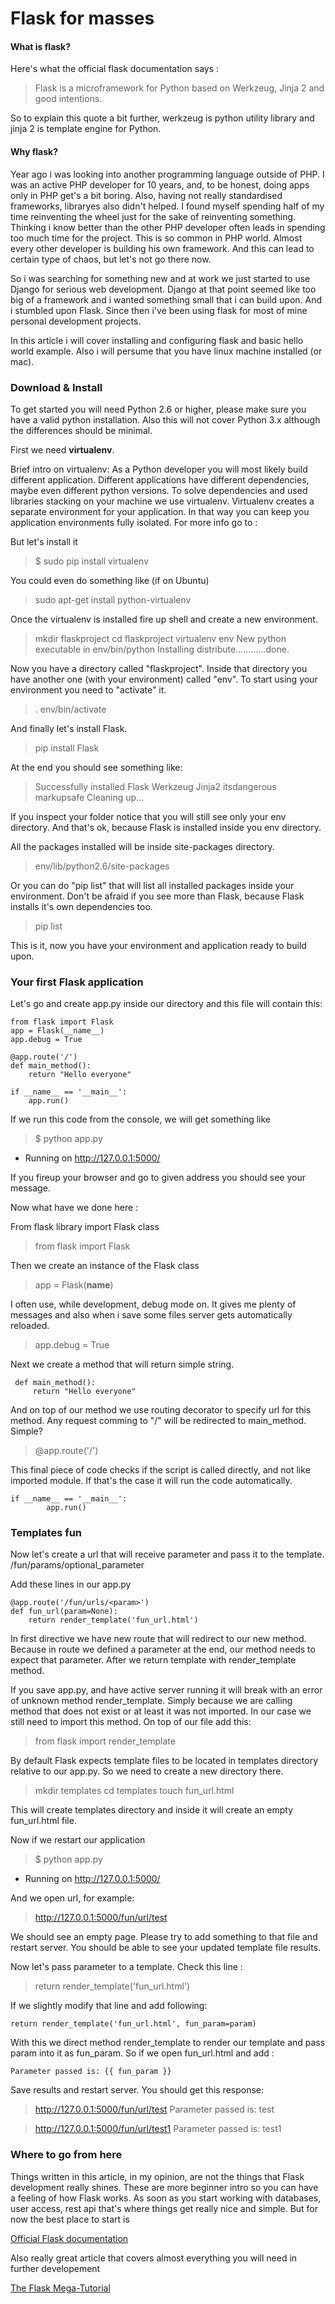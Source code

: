 Flask for masses
===================

#### What is flask?

Here's what the official flask documentation says :

> Flask is a microframework for Python based on Werkzeug, Jinja 2 and good intentions.

So to explain this quote a bit further, werkzeug is python utility library and jinja 2 is template engine for Python.


#### Why flask?

Year ago i was looking into another programming language outside of PHP. I was an active PHP developer for 10 years, and, to be honest, doing apps only in PHP get's a bit boring. Also, having not really standardised frameworks, libraryes also didn't helped. I found myself spending half of my time reinventing the wheel just for the sake of reinventing something. Thinking i know better than the other PHP developer often leads in spending too much time for the project. 
This is so common in PHP world. Almost every other developer is building his own framework. And this can lead to certain type of chaos, but let's not go there now.

So i was searching for something new and at work we just started to use Django for serious web development. Django at that point seemed like too big of a framework and i wanted something small that i can build upon. And i stumbled upon Flask. 
Since then i've been using flask for most of mine personal development projects. 

In this article i will cover installing and configuring flask and basic hello world example. Also i will persume that you have linux machine installed (or mac).


### Download & Install 
To get started you will need Python 2.6 or higher, please make sure you have a valid python installation. Also this will not cover Python 3.x although the differences should be minimal.

First we need **virtualenv**.

Brief intro on virtualenv:
As a Python developer you will most likely build different application. Different applications have different dependencies, maybe even different python versions. To solve dependencies and used libraries stacking on your machine we use virtualenv. Virtualenv creates a separate environment for your application. In that way you can keep you application environments fully isolated. For more info go to :

But let's install it

> $ sudo pip install virtualenv

You could even do something like (if on Ubuntu)

> sudo apt-get install python-virtualenv

Once the virtualenv is installed fire up shell and create a new environment.

> mkdir flaskproject
> cd flaskproject
> virtualenv env
> New python executable in env/bin/python
Installing distribute............done.

Now you have a directory called "flaskproject". Inside that directory you have another one (with your environment) called "env". To start
using your environment you need to "activate" it.

> . env/bin/activate

And finally let's install Flask.

> pip install Flask

At the end you should see something like:

>Successfully installed Flask Werkzeug Jinja2 itsdangerous markupsafe
Cleaning up...

If you inspect your folder notice that you will still see only your env directory. And that's ok, because Flask is installed inside you env directory.

All the packages installed will be inside site-packages directory.

> env/lib/python2.6/site-packages

Or you can do "pip list" that will list all installed packages inside your environment. Don't be afraid if you see more than Flask, because Flask installs it's own dependencies too.

> pip list

This is it, now you have your environment and application ready to build upon.

### Your first Flask application

Let's go and create app.py inside our directory and this file will contain this:

 

    from flask import Flask
    app = Flask(__name__)
    app.debug = True
    
    @app.route('/')
    def main_method():
        return "Hello everyone"
    
    if __name__ == '__main__':
        app.run()


If we run this code from the console, we will get something like 

> $ python app.py
 * Running on http://127.0.0.1:5000/

If you fireup your browser and go to given address you should see your message.

Now what have we done here :

From flask library import Flask class
>    from flask import Flask

Then we create an instance of the Flask class

> app = Flask(__name__)

I often use, while development, debug mode on. It gives me plenty
of messages and also when i save some files server gets automatically reloaded. 

> app.debug = True

Next we create a method that will return simple string.

     def main_method():
	     return "Hello everyone"

And on top of our method we use routing decorator to specify
url for this method. Any request comming to "/" will be redirected
to main_method. Simple?

> @app.route('/') 


This final piece of code checks if the script is called directly, and not like imported module. If that's the case it will run the code automatically.

    if __name__ == '__main__':
            app.run()

### Templates fun

Now let's create a url that will receive parameter and pass it to the template. /fun/params/optional_parameter

Add these lines in our app.py

    @app.route('/fun/urls/<param>')
    def fun_url(param=None):
        return render_template('fun_url.html')

In first directive we have new route that will redirect to our
new method. Because in route we defined a parameter at the end, our method needs to expect that parameter.
After we return template with render_template method. 

If you save app.py, and have active server running it will break with an error of unknown method render_template. Simply because we are calling method that does not exist or at least it was not imported. In our case we still need to import this method. 
On top of our file add this:

> from flask import render_template

By default Flask expects template files to be located in templates directory relative to our app.py. So we need to create a new directory there.

> mkdir templates
> cd templates
> touch fun_url.html

This will create templates directory and inside it will create an empty
fun_url.html file.

Now if we restart our application

> $ python app.py
 * Running on http://127.0.0.1:5000/

And we open url, for example:

> http://127.0.0.1:5000/fun/url/test

We should see an empty page. Please try to add something to that file and restart server. You should be able to see your updated template file results.

Now let's pass parameter to a template. Check this line :

> return render_template('fun_url.html')

If we slightly modify that line and add following:

    return render_template('fun_url.html', fun_param=param)

With this we direct method render_template to render our template and pass param into it as fun_param. So if we open fun_url.html and add :

    Parameter passed is: {{ fun_param }}


Save results and restart server. You should get this response:

> http://127.0.0.1:5000/fun/url/test
> Parameter passed is: test

>http://127.0.0.1:5000/fun/url/test1
> Parameter passed is: test1


### Where to go from here

Things written in this article, in my opinion, are not the things that Flask development really shines. These are more beginner intro so you can have a feeling of how Flask works. As soon as you start working with databases, user access, rest api that's where things get really nice and simple. But for now the best place to start is 

[Official Flask documentation](http://flask.pocoo.org/docs/0.10/)

Also really great article that covers almost everything you will need in further developement

[The Flask Mega-Tutorial](http://blog.miguelgrinberg.com/post/the-flask-mega-tutorial-part-i-hello-world)
